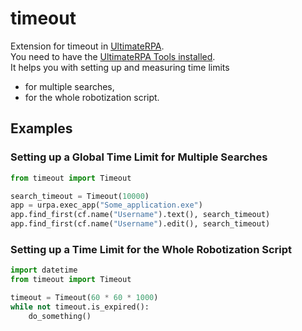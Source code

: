 # timeout
Extension for timeout in [UltimateRPA](https://www.ultimaterpa.com).  
You need to have the [UltimateRPA Tools installed](https://www.ultimaterpa.com/documentation/_install.html).  
It helps you with setting up and measuring time limits 
- for multiple searches, 
- for the whole robotization script.


## Examples

### Setting up a Global Time Limit for Multiple Searches 

```python
from timeout import Timeout

search_timeout = Timeout(10000)
app = urpa.exec_app("Some_application.exe")
app.find_first(cf.name("Username").text(), search_timeout)
app.find_first(cf.name("Username").edit(), search_timeout)
```

### Setting up a Time Limit for the Whole Robotization Script

```python
import datetime
from timeout import Timeout

timeout = Timeout(60 * 60 * 1000)
while not timeout.is_expired():
	do_something()
```
